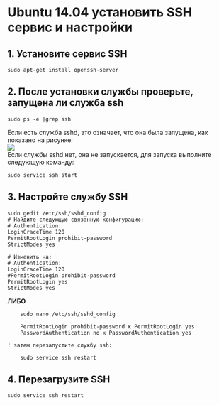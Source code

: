 # Ubuntu 14.04 установить SSH сервис и настройки

## 1\. Установите сервис SSH

```
sudo apt-get install openssh-server
```

## 2\. После установки службы проверьте, запущена ли служба ssh

```
sudo ps -e |grep ssh
```

Если есть служба sshd, это означает, что она была запущена, как показано на рисунке:  
![ ](https://img-blog.csdn.net/20180811134800486?watermark/2/text/aHR0cHM6Ly9ibG9nLmNzZG4ubmV0L3EyODM2MTQzNDY=/font/5a6L5L2T/fontsize/400/fill/I0JBQkFCMA==/dissolve/70)  
Если службы sshd нет, она не запускается, для запуска выполните следующую команду:

```
sudo service ssh start
```

## 3\. Настройте службу SSH

```
sudo gedit /etc/ssh/sshd_config
# Найдите следующую связанную конфигурацию:
# Authentication:
LoginGraceTime 120
PermitRootLogin prohibit-password
StrictModes yes

# Изменить на:
# Authentication:
LoginGraceTime 120
#PermitRootLogin prohibit-password
PermitRootLogin yes
StrictModes yes
```

**ЛИБО**
```
    sudo nano /etc/ssh/sshd_config

    PermitRootLogin prohibit-password к PermitRootLogin yes
    PasswordAuthentication no к PasswordAuthentication yes

! затем перезапустите службу ssh:

    sudo service ssh restart
```

## 4\. Перезагрузите SSH

```
sudo service ssh restart
```